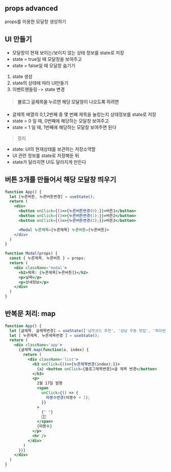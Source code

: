 ## props advanced

props를 이용한 모달창 생성하기

## UI 만들기

- 모달창이 현재 보이는/보이지 않는 상태 정보를 state로 저장
- state = true일 때 모달창을 보여주고
- state = false일 때 모달창 숨기기

1. state 생성
2. state의 상태에 따라 UI만들기
3. 이벤트핸들링 -> state 변경

> #### 블로그 글제목을 누르면 해당 모달창이 나오도록 하려면

- 글제목 배열의 0,1,2번째 중 몇 번째 제목을 눌렀는지 상태정보를 state로 저장
- state = 0 일 때, 0번째에 해당하는 모달창 보여주고
- state = 1 일 때, 1번째에 해당하는 모달창 보여주면 된다

> 정리

- state: UI의 현재상태를 보관하는 저장소역할
- UI 관련 정보를 state로 저장해둔 뒤
- state가 달라지면 UI도 달라지게 만든다


## 버튼 3개를 만들어서 해당 모달창 띄우기

```jsx
function App() {
  let [누른버튼, 누른버튼변경] = useState();
  return (
    <div>
      <button onClick={()=>{누른버튼변경(0);}}>버튼1</button>
      <button onClick={()=>{누른버튼변경(1);}}>버튼2</button>
      <button onClick={()=>{누른버튼변경(2);}}>버튼3</button>

      <Modal 누른제목={누른제목} 누른버튼={누른버튼}>
    </div>
  )
}
```
```jsx
function Modal(props) {
  const { 누른제목, 누른버튼 } = props;
  return (
    <div className='modal'>
      <h2>제목: {누른제목[누른버튼]}</h2>
      <p>날짜</p>
      <p>상세정보</p>
    </div>
  )
}
```

## 반복문 처리: map

```jsx
function App() {
  let [글제목, 글제목변경] = useState(['남자코드 추천', '강남 우동 맛집', '파이썬 독학']);
  let [ 누른제목, 누른제목변경 ] = useState();
  return (
    <div className='app'>
      {글제목.map(function(a, index) {
        return (
          <div className='list'>
            <h3 onClick={()=>{누른제목변경(index);}}>
              {a} <button onClick={블로그제목변경}>글 제목 변경</button>
            </h3>
            <p>
              2월 17일 발행
              <span
                onClick={() => {
                  따봉수변경(따봉수 + 1);
                }}
              >
                {" "}
                👍🏻
              </span>
              {따봉수}
            </p>
            <hr />
          </div>
        )
      })}
    </div>
  )
}
```

